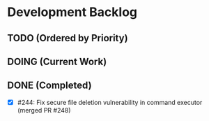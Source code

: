 # Development Backlog

## TODO (Ordered by Priority)

## DOING (Current Work)

## DONE (Completed)
- [x] #244: Fix secure file deletion vulnerability in command executor (merged PR #248)